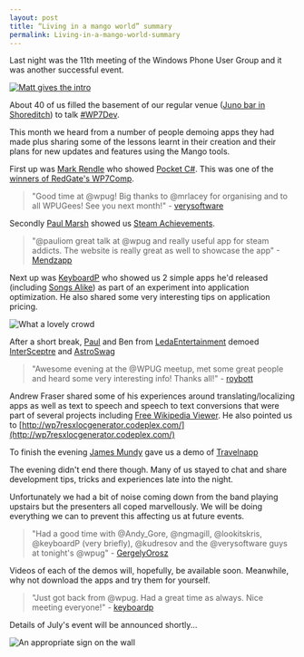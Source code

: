 ```yaml
---
layout: post
title: “Living in a mango world” summary
permalink: Living-in-a-mango-world-summary
---
```


Last night was the 11th meeting of the Windows Phone User Group and it was another successful event.

[![Matt gives the intro](https://mrlacey.github.io/winappsldn/images/328049364.jpg)](http://twitpic.com/5fb8ic)

About 40 of us filled the basement of our regular venue ([Juno bar in Shoreditch](http://www.junoshoreditch.co.uk/)) to talk [#WP7Dev](http://twitter.com/search/%23wp7dev).

This month we heard from a number of people demoing apps they had made plus sharing some of the lessons learnt in their creation and their plans for new updates and features using the Mango tools.

First up was [Mark Rendle](http://twitter.com/markrendle) who showed [Pocket C#](http://social.zune.net/redirect?type=phoneApp&id=2f840483-0a54-e011-854c-00237de2db9e). This was one of the [winners of RedGate's WP7Comp](http://wp7comp.posterous.com/red-gate-softwares-windows-phone-7-competitio).

> "Good time at @wpug! Big thanks to @mrlacey for organising and to all WPUGees! See you next month!" - [verysoftware](http://twitter.com/verysoftware/status/83681619487113216)

Secondly [Paul Marsh](http://twitter.com/pauliom) showed us [Steam Achievements](http://social.zune.net/redirect?type=phoneApp&id=75d6f30c-0f8b-e011-986b-78e7d1fa76f8).

> "@pauliom great talk at @wpug and really useful app for steam addicts. The website is really great as well to showcase the app" -[Mendzapp](http://twitter.com/Mendzapp/status/83691658000080896)

Next up was [KeyboardP](http://twitter.com/keyboardP) who showed us 2 simple apps he'd released (including [Songs Alike](http://social.zune.net/redirect?type=phoneApp&id=3b313436-2495-e011-986b-78e7d1fa76f8)) as part of an experiment into application optimization. He also shared some very interesting tips on application pricing.

![What a lovely crowd](https://mrlacey.github.io/winappsldn/images/WP_000196.jpg)

After a short break, [Paul](http://twitter.com/pauliharman) and Ben from [LedaEntertainment](http://twitter.com/ledaentertain) demoed [InterSceptre](http://social.zune.net/redirect?type=phoneApp&id=92714050-f17a-e011-986b-78e7d1fa76f8) and [AstroSwag](http://social.zune.net/redirect?type=phoneApp&id=4bbc8376-9886-e011-986b-78e7d1fa76f8)

> "Awesome evening at the @WPUG meetup, met some great people and heard some very interesting info! Thanks all!" - [roybott](http://twitter.com/Roybott/status/83673530495016962)

Andrew Fraser shared some of his experiences around translating/localizing apps as well as text to speech and speech to text conversions that were part of several projects including [Free Wikipedia Viewer](http://social.zune.net/redirect?type=phoneApp&id=3a50d92c-3205-e011-9264-00237de2db9e). He also pointed us to [http://wp7resxlocgenerator.codeplex.com/](http://wp7resxlocgenerator.codeplex.com/)

To finish the evening [James Mundy](http://twitter.com/Mendzapp) gave us a demo of [Travelnapp](http://ow.ly/5esOv)

The evening didn't end there though. Many of us stayed to chat and share development tips, tricks and experiences late into the night.

Unfortunately we had a bit of noise coming down from the band playing upstairs but the presenters all coped marvellously. We will be doing everything we can to prevent this affecting us at future events.

> "Had a good time with @Andy\_Gore, @ngmagill, @lookitskris, @keyboardP (very briefly), @kudresov and the @verysoftware guys at tonight's @wpug" - [GergelyOrosz](http://twitter.com/GergelyOrosz/status/83659043012489216)

Videos of each of the demos will, hopefully, be available soon. Meanwhile, why not download the apps and try them for yourself.

> "Just got back from @wpug. Had a great time as always. Nice meeting everyone!" - [keyboardp](http://twitter.com/keyboardP/status/83671372215226368)

Details of July's event will be announced shortly...

![An appropriate sign on the wall](https://mrlacey.github.io/winappsldn/images/WP_000193.jpg)

